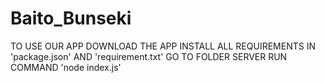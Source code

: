 # Baito_Bunseki
TO USE OUR APP
DOWNLOAD THE APP
INSTALL ALL REQUIREMENTS IN 'package.json' AND 'requirement.txt'
GO TO FOLDER SERVER
RUN COMMAND 'node index.js'

